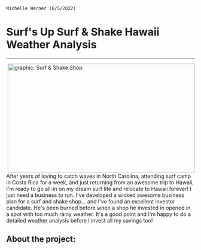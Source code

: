 
                                                                                           Michelle Werner (6/5/2022)
# Surf's Up Surf & Shake Hawaii Weather Analysis
---

<!--![alt](resources/___.png)-->
<img src="https://github.com/miwermi/movies-ETL/blob/main/resources/Surf-n-Shake.png" align="right" width="500" height="293" alt ="graphic: Surf & Shake Shop">

After years of loving to catch waves in North Carolina, attending surf camp in Costa Rica for a week, and just returning from an awesome trip to Hawaii, I'm ready to go all-in on my dream surf life and relocate to Hawaii forever!  I just need a business to run.  I've developed a wicked awesome business plan for a surf and shake shop... and I've found an excellent investor candidate. He's been burned before when a shop he invested in opened in a spot with too much rainy weather. It's a good point and I'm happy to do a detailed weather analysis before I invest all my savings too!




## About the project:

